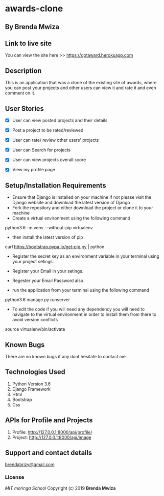 # awards-clone

## By **Brenda Mwiza**

## Link to live site
You can view the site here >> https://gotaward.herokuapp.com

## Description
This is an application that was a clone of the existing site of awards, where you can post your projects and other users can view it and rate it and even comment on it.

## User Stories
- [x] User can view posted projects and their details
- [x] Post a project to be rated/reviewed
- [x] User can rate/ review other users' projects
- [x] User can Search for projects 
- [x] User can view projects overall score
- [x] View my profile page


## Setup/Installation Requirements
* Ensure that Django is installed on your machine if not please visit the Django website and download the latest version of Django
* Fork the repository and either download the project or clone it to your machine
* Create a virtual environment using the following command

python3.6 -m venv --without-pip virtualenv

* then install the latest version of pip

curl https://bootstrap.pypa.io/get-pip.py | python

* Register the secret key as an environment variable in your terminal using your project setings.

* Register your Email in your setings.

* Regester your Email Password also.

* run the application from your terminal using the following command

python3.6 manage.py runserver

* To edit the code if you will need any dependency you will need to navigate to the virtual environment in order to install them from there to avoid version conflicts

source virtualenv/bin/activate

## Known Bugs
There are no known bugs if any dont hesitate to contact me.

## Technologies Used
1. Python Version 3.6
2. Django Framework
3. Html
4. Bootstrap
5. Css

## APIs for Profile and Projects
1. Profile: http://127.0.0.1:8000/api/profile/
2. Project: http://127.0.0.1:8000/api/image

## Support and contact details
brendabrizy@gmail.com

### License
*MIT*
*moringa School*
Copyright (c) 2019 **Brenda Mwiza**